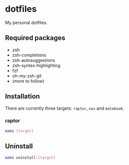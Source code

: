 # dotfiles

My personal dotfiles.

## Required packages

- zsh
- zsh-completions
- zsh-autosuggestions
- zsh-syntax-highlighting
- fzf
- oh-my-zsh-git
- (more to follow)

## Installation

There are currently three targets: `raptor`, `nas` and `matebook`.

### raptor

```bash
make [target]
```

## Uninstall

```bash
make uninstall-[target]
```
